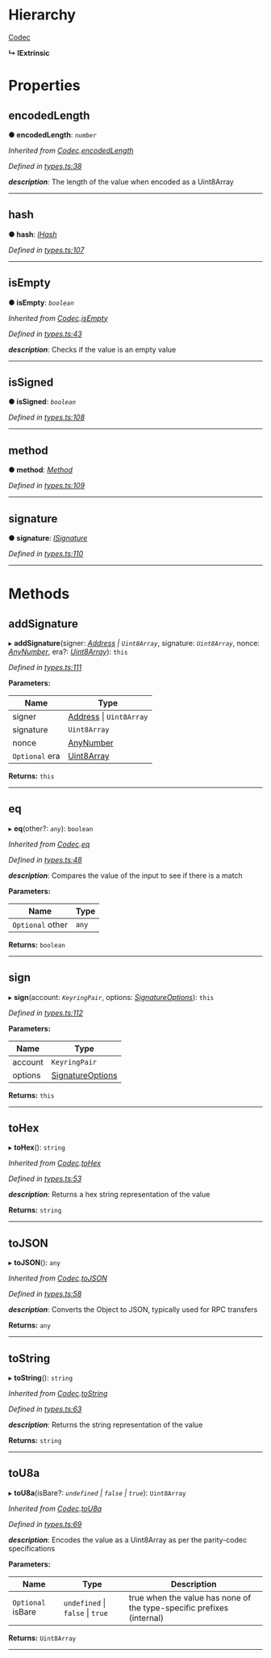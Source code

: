 

# Hierarchy

 [Codec](_types_.codec.md)

**↳ IExtrinsic**

# Properties

<a id="encodedlength"></a>

##  encodedLength

**● encodedLength**: *`number`*

*Inherited from [Codec](_types_.codec.md).[encodedLength](_types_.codec.md#encodedlength)*

*Defined in [types.ts:38](https://github.com/polkadot-js/api/blob/eaea874/packages/types/src/types.ts#L38)*

*__description__*: The length of the value when encoded as a Uint8Array

___
<a id="hash"></a>

##  hash

**● hash**: *[IHash](_types_.ihash.md)*

*Defined in [types.ts:107](https://github.com/polkadot-js/api/blob/eaea874/packages/types/src/types.ts#L107)*

___
<a id="isempty"></a>

##  isEmpty

**● isEmpty**: *`boolean`*

*Inherited from [Codec](_types_.codec.md).[isEmpty](_types_.codec.md#isempty)*

*Defined in [types.ts:43](https://github.com/polkadot-js/api/blob/eaea874/packages/types/src/types.ts#L43)*

*__description__*: Checks if the value is an empty value

___
<a id="issigned"></a>

##  isSigned

**● isSigned**: *`boolean`*

*Defined in [types.ts:108](https://github.com/polkadot-js/api/blob/eaea874/packages/types/src/types.ts#L108)*

___
<a id="method"></a>

##  method

**● method**: *[Method](../classes/_primitive_method_.method.md)*

*Defined in [types.ts:109](https://github.com/polkadot-js/api/blob/eaea874/packages/types/src/types.ts#L109)*

___
<a id="signature"></a>

##  signature

**● signature**: *[ISignature](_types_.isignature.md)*

*Defined in [types.ts:110](https://github.com/polkadot-js/api/blob/eaea874/packages/types/src/types.ts#L110)*

___

# Methods

<a id="addsignature"></a>

##  addSignature

▸ **addSignature**(signer: *[Address](../classes/_type_address_.address.md) \| `Uint8Array`*, signature: *`Uint8Array`*, nonce: *[AnyNumber](../modules/_types_.md#anynumber)*, era?: *[Uint8Array](../classes/_codec_u8a_.u8a.md#uint8array)*): `this`

*Defined in [types.ts:111](https://github.com/polkadot-js/api/blob/eaea874/packages/types/src/types.ts#L111)*

**Parameters:**

| Name | Type |
| ------ | ------ |
| signer | [Address](../classes/_type_address_.address.md) \| `Uint8Array` |
| signature | `Uint8Array` |
| nonce | [AnyNumber](../modules/_types_.md#anynumber) |
| `Optional` era | [Uint8Array](../classes/_codec_u8a_.u8a.md#uint8array) |

**Returns:** `this`

___
<a id="eq"></a>

##  eq

▸ **eq**(other?: *`any`*): `boolean`

*Inherited from [Codec](_types_.codec.md).[eq](_types_.codec.md#eq)*

*Defined in [types.ts:48](https://github.com/polkadot-js/api/blob/eaea874/packages/types/src/types.ts#L48)*

*__description__*: Compares the value of the input to see if there is a match

**Parameters:**

| Name | Type |
| ------ | ------ |
| `Optional` other | `any` |

**Returns:** `boolean`

___
<a id="sign"></a>

##  sign

▸ **sign**(account: *`KeyringPair`*, options: *[SignatureOptions](../modules/_types_.md#signatureoptions)*): `this`

*Defined in [types.ts:112](https://github.com/polkadot-js/api/blob/eaea874/packages/types/src/types.ts#L112)*

**Parameters:**

| Name | Type |
| ------ | ------ |
| account | `KeyringPair` |
| options | [SignatureOptions](../modules/_types_.md#signatureoptions) |

**Returns:** `this`

___
<a id="tohex"></a>

##  toHex

▸ **toHex**(): `string`

*Inherited from [Codec](_types_.codec.md).[toHex](_types_.codec.md#tohex)*

*Defined in [types.ts:53](https://github.com/polkadot-js/api/blob/eaea874/packages/types/src/types.ts#L53)*

*__description__*: Returns a hex string representation of the value

**Returns:** `string`

___
<a id="tojson"></a>

##  toJSON

▸ **toJSON**(): `any`

*Inherited from [Codec](_types_.codec.md).[toJSON](_types_.codec.md#tojson)*

*Defined in [types.ts:58](https://github.com/polkadot-js/api/blob/eaea874/packages/types/src/types.ts#L58)*

*__description__*: Converts the Object to JSON, typically used for RPC transfers

**Returns:** `any`

___
<a id="tostring"></a>

##  toString

▸ **toString**(): `string`

*Inherited from [Codec](_types_.codec.md).[toString](_types_.codec.md#tostring)*

*Defined in [types.ts:63](https://github.com/polkadot-js/api/blob/eaea874/packages/types/src/types.ts#L63)*

*__description__*: Returns the string representation of the value

**Returns:** `string`

___
<a id="tou8a"></a>

##  toU8a

▸ **toU8a**(isBare?: *`undefined` \| `false` \| `true`*): `Uint8Array`

*Inherited from [Codec](_types_.codec.md).[toU8a](_types_.codec.md#tou8a)*

*Defined in [types.ts:69](https://github.com/polkadot-js/api/blob/eaea874/packages/types/src/types.ts#L69)*

*__description__*: Encodes the value as a Uint8Array as per the parity-codec specifications

**Parameters:**

| Name | Type | Description |
| ------ | ------ | ------ |
| `Optional` isBare | `undefined` \| `false` \| `true` |  true when the value has none of the type-specific prefixes (internal) |

**Returns:** `Uint8Array`

___

